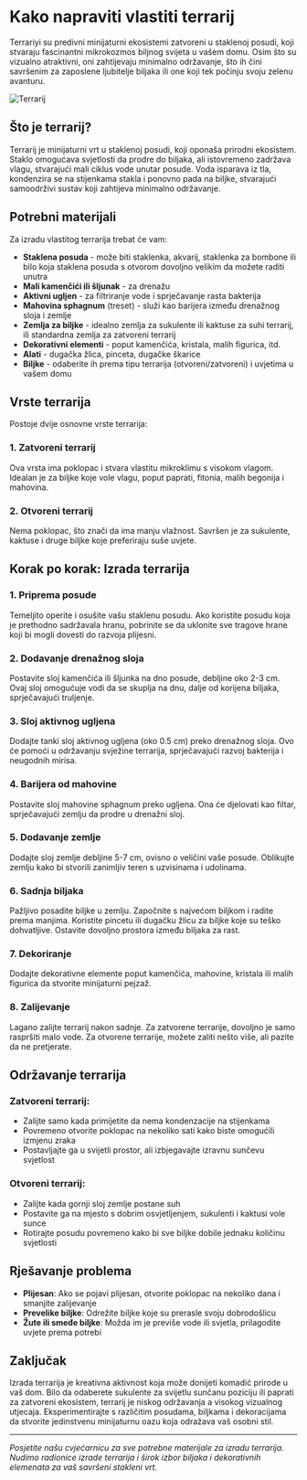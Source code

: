 # Kako napraviti vlastiti terrarij

Terrariyi su predivni minijaturni ekosistemi zatvoreni u staklenoj posudi, koji stvaraju fascinantni mikrokozmos biljnog svijeta u vašem domu. Osim što su vizualno atraktivni, oni zahtijevaju minimalno održavanje, što ih čini savršenim za zaposlene ljubitelje biljaka ili one koji tek počinju svoju zelenu avanturu.

![Terrarij](https://images.unsplash.com/photo-1508988545998-68303d3fdb85?q=80&w=1200&auto=format&fit=crop)

## Što je terrarij?

Terrarij je minijaturni vrt u staklenoj posudi, koji oponaša prirodni ekosistem. Staklo omogućava svjetlosti da prodre do biljaka, ali istovremeno zadržava vlagu, stvarajući mali ciklus vode unutar posude. Voda isparava iz tla, kondenzira se na stijenkama stakla i ponovno pada na biljke, stvarajući samoodrživi sustav koji zahtijeva minimalno održavanje.

## Potrebni materijali

Za izradu vlastitog terrarija trebat će vam:

- **Staklena posuda** - može biti staklenka, akvarij, staklenka za bombone ili bilo koja staklena posuda s otvorom dovoljno velikim da možete raditi unutra
- **Mali kamenčići ili šljunak** - za drenažu
- **Aktivni ugljen** - za filtriranje vode i sprječavanje rasta bakterija
- **Mahovina sphagnum** (treset) - služi kao barijera između drenažnog sloja i zemlje
- **Zemlja za biljke** - idealno zemlja za sukulente ili kaktuse za suhi terrarij, ili standardna zemlja za zatvoreni terrarij
- **Dekorativni elementi** - poput kamenčića, kristala, malih figurica, itd.
- **Alati** - dugačka žlica, pinceta, dugačke škarice
- **Biljke** - odaberite ih prema tipu terrarija (otvoreni/zatvoreni) i uvjetima u vašem domu

## Vrste terrarija

Postoje dvije osnovne vrste terrarija:

### 1. Zatvoreni terrarij

Ova vrsta ima poklopac i stvara vlastitu mikroklimu s visokom vlagom. Idealan je za biljke koje vole vlagu, poput paprati, fitonia, malih begonija i mahovina.

### 2. Otvoreni terrarij

Nema poklopac, što znači da ima manju vlažnost. Savršen je za sukulente, kaktuse i druge biljke koje preferiraju suše uvjete.

## Korak po korak: Izrada terrarija

### 1. Priprema posude

Temeljito operite i osušite vašu staklenu posudu. Ako koristite posudu koja je prethodno sadržavala hranu, pobrinite se da uklonite sve tragove hrane koji bi mogli dovesti do razvoja plijesni.

### 2. Dodavanje drenažnog sloja

Postavite sloj kamenčića ili šljunka na dno posude, debljine oko 2-3 cm. Ovaj sloj omogućuje vodi da se skuplja na dnu, dalje od korijena biljaka, sprječavajući truljenje.

### 3. Sloj aktivnog ugljena

Dodajte tanki sloj aktivnog ugljena (oko 0.5 cm) preko drenažnog sloja. Ovo će pomoći u održavanju svježine terrarija, sprječavajući razvoj bakterija i neugodnih mirisa.

### 4. Barijera od mahovine

Postavite sloj mahovine sphagnum preko ugljena. Ona će djelovati kao filtar, sprječavajući zemlju da prodre u drenažni sloj.

### 5. Dodavanje zemlje

Dodajte sloj zemlje debljine 5-7 cm, ovisno o veličini vaše posude. Oblikujte zemlju kako bi stvorili zanimljiv teren s uzvisinama i udolinama.

### 6. Sadnja biljaka

Pažljivo posadite biljke u zemlju. Započnite s najvećom biljkom i radite prema manjima. Koristite pincetu ili dugačku žlicu za biljke koje su teško dohvatljive. Ostavite dovoljno prostora između biljaka za rast.

### 7. Dekoriranje

Dodajte dekorativne elemente poput kamenčića, mahovine, kristala ili malih figurica da stvorite minijaturni pejzaž.

### 8. Zalijevanje

Lagano zalijte terrarij nakon sadnje. Za zatvorene terrarije, dovoljno je samo raspršiti malo vode. Za otvorene terrarije, možete zaliti nešto više, ali pazite da ne pretjerate.

## Održavanje terrarija

### Zatvoreni terrarij:
- Zalijte samo kada primijetite da nema kondenzacije na stijenkama
- Povremeno otvorite poklopac na nekoliko sati kako biste omogućili izmjenu zraka
- Postavljajte ga u svijetli prostor, ali izbjegavajte izravnu sunčevu svjetlost

### Otvoreni terrarij:
- Zalijte kada gornji sloj zemlje postane suh
- Postavite ga na mjesto s dobrim osvjetljenjem, sukulenti i kaktusi vole sunce
- Rotirajte posudu povremeno kako bi sve biljke dobile jednaku količinu svjetlosti

## Rješavanje problema

- **Plijesan**: Ako se pojavi plijesan, otvorite poklopac na nekoliko dana i smanjite zalijevanje
- **Prevelike biljke**: Odrežite biljke koje su prerasle svoju dobrodošlicu
- **Žute ili smeđe biljke**: Možda im je previše vode ili svjetla, prilagodite uvjete prema potrebi

## Zaključak

Izrada terrarija je kreativna aktivnost koja može donijeti komadić prirode u vaš dom. Bilo da odaberete sukulente za svijetlu sunčanu poziciju ili paprati za zatvoreni ekosistem, terrarij je niskog održavanja a visokog vizualnog utjecaja. Eksperimentirajte s različitim posudama, biljkama i dekoracijama da stvorite jedinstvenu minijaturnu oazu koja odražava vaš osobni stil.

---

*Posjetite našu cvjećarnicu za sve potrebne materijale za izradu terrarija. Nudimo radionice izrade terrarija i širok izbor biljaka i dekorativnih elemenata za vaš savršeni stakleni vrt.* 